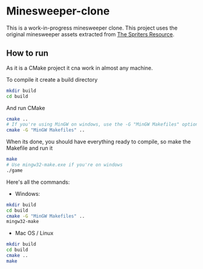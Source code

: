 # Minesweeper-clone
This is a work-in-progress minesweeper clone. This project uses the original minesweeper assets extracted from [The Spriters Resource](https://www.spriters-resource.com/pc_computer/minesweeper/).

## How to run
As it is a CMake project it cna work in almost any machine.

To compile it create a build directory
```bash
mkdir build
cd build
```
And run CMake
```bash
cmake ..
# If you're using MinGW on windows, use the -G "MinGW Makefiles" option
cmake -G "MinGW Makefiles" ..
```

When its done, you should have everything ready to compile, so make the Makefile and run it
```bash
make
# Use mingw32-make.exe if you're on windows
./game
```

Here's all the commands:
- Windows:
```bash
mkdir build
cd build
cmake -G "MinGW Makefiles" ..
mingw32-make
```
- Mac OS / Linux
```bash
mkdir build
cd build
cmake ..
make
```
